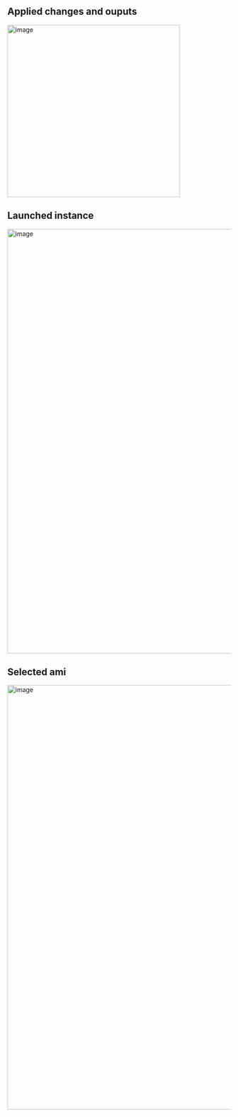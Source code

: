 ## Applied changes and ouputs
<img width="389" alt="image" src="https://github.com/user-attachments/assets/740743a6-aa72-44e2-8936-dd25afa5e05d" />

## Launched instance
<img width="959" alt="image" src="https://github.com/user-attachments/assets/3fdbaba5-5426-4832-b6b2-c75dd8a51ba5" />

## Selected ami
<img width="959" alt="image" src="https://github.com/user-attachments/assets/03730787-0f81-454c-9000-3d38aebe2bc1" />
